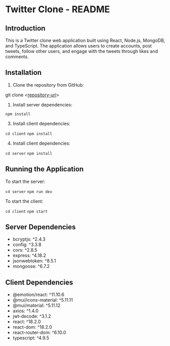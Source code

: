 # Twitter Clone - README

## Introduction

This is a Twitter clone web application built using React, Node.js, MongoDB, and TypeScript. The application allows users to create accounts, post tweets, follow other users, and engage with the tweets through likes and comments.

## Installation

1. Clone the repository from GitHub:

git clone <[repository-url](https://github.com/colaking69/twitter-clone)>

1. Install server dependencies:

`npm install`

3. Install client dependencies:

`cd client`
`npm install`

4. Install client dependencies:

`cd server`
`npm install`

## Running the Application

To start the server:

`cd server`
`npm run dev`

To start the client:

`cd client`
`npm start`

## Server Dependencies

- bcryptjs: ^2.4.3
- config: ^3.3.8
- cors: ^2.8.5
- express: ^4.18.2
- jsonwebtoken: ^8.5.1
- mongoose: ^6.7.2

## Client Dependencies

- @emotion/react: ^11.10.6
- @mui/icons-material: ^5.11.11
- @mui/material: ^5.11.12
- axios: ^1.4.0
- jwt-decode: ^3.1.2
- react: ^18.2.0
- react-dom: ^18.2.0
- react-router-dom: ^6.10.0
- typescript: ^4.9.5
